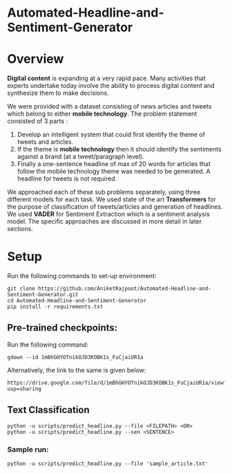 # Automated-Headline-and-Sentiment-Generator
# Overview
**Digital content** is expanding at a very rapid pace. Many activities that experts undertake today involve the ability to process digital content and synthesize them to make decisions.


We were provided with a dataset consisting of news articles and tweets which belong to either **mobile technology**. The problem statement consisted of 3 parts : 

1. Develop an intelligent system that could first identify the theme of tweets and articles.
2. If the theme is **mobile technology** then it should identify the sentiments against a brand (at a tweet/paragraph level).
3. Finally a one-sentence headline of max of 20 words for articles that follow the mobile technology theme was needed to be generated. A headline for tweets is not required.

We approached each of these sub problems separately, using three different models for each task. We used state of the art **Transformers** for the purpose of
classification of tweets/articles and generation of headlines. We used **VADER** for Sentiment Extraction which is a sentiment analysis model. The specific
approaches are discussed in more detail in later sections.

# Setup 

Run the following commands to set-up environment:  
```
git clone https://github.com/AniketRajpoot/Automated-Headline-and-Sentiment-Generator.git  
cd Automated-Headline-and-Sentiment-Generator  
pip install -r requirements.txt  
```
## Pre-trained checkpoints:  

Run the following command:
```
gdown --id 1mBhGHYOTnikOJD3KOBK1s_FuCjaiUR1a
```
Alternatively, the link to the same is given below:
```
https://drive.google.com/file/d/1mBhGHYOTnikOJD3KOBK1s_FuCjaiUR1a/view?usp=sharing
```


## Text Classification

```
python -u scripts/predict_headline.py --file <FILEPATH> <OR>  
python -u scripts/predict_headline.py --sen <SENTENCE>  
```

### Sample run:
```
python -u scripts/predict_headline.py --file 'sample_article.txt' 
```
